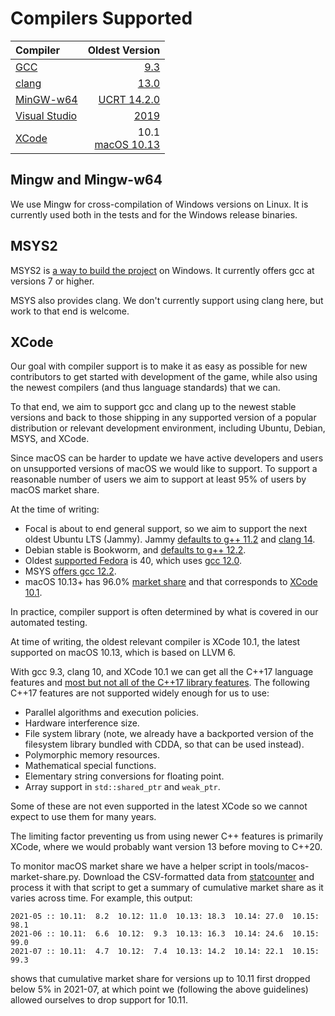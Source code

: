 # Compilers Supported

| Compiler                                             | Oldest Version |
| :---                                                 | ---: |
| [GCC](https://gcc.gnu.org)                           | [9.3](https://gcc.gnu.org/onlinedocs/gcc-9.3.0/gcc/) |
| [clang](https://clang.llvm.org)                      | [13.0](https://releases.llvm.org/13.0.0/docs/index.html) |
| [MinGW-w64](https://www.mingw-w64.org)               | [UCRT 14.2.0](https://www.mingw-w64.org/downloads/)  |
| [Visual Studio](https://visualstudio.microsoft.com/) | [2019](COMPILING-VS-VCPKG.md) |
| [XCode](https://developer.apple.com/xcode)           | 10.1 <br/> [macOS 10.13](https://en.wikipedia.org/wiki/MacOS_High_Sierra) |

## Mingw and Mingw-w64

We use Mingw for cross-compilation of Windows versions on Linux.
It is currently used both in the tests and for the Windows release binaries.

## MSYS2

MSYS2 is [a way to build the project](COMPILING-MSYS.md) on Windows. It
currently offers gcc at versions 7 or higher.

MSYS also provides clang.  We don't currently support using clang here, but
work to that end is welcome.

## XCode

Our goal with compiler support is to make it as easy as possible for new
contributors to get started with development of the game, while also using the
newest compilers (and thus language standards) that we can.

To that end, we aim to support gcc and clang up to the newest stable versions
and back to those shipping in any supported version of a popular distribution
or relevant development environment, including Ubuntu, Debian, MSYS, and XCode.

Since macOS can be harder to update we have active developers and users on
unsupported versions of macOS we would like to support.  To support a reasonable
number of users we aim to support at least 95% of users by macOS market share.

At the time of writing:
* Focal is about to end general support, so we aim to support the next oldest
  Ubuntu LTS (Jammy).  Jammy [defaults to g++
  11.2](https://packages.ubuntu.com/jammy/g++) and [clang
  14](https://packages.ubuntu.com/jammy/clang).
* Debian stable is Bookworm, and [defaults to g++
  12.2](https://packages.debian.org/bookworm/g++).
* Oldest [supported Fedora](https://fedoraproject.org/wiki/Releases) is 40,
  which uses [gcc
  12.0](https://fedora.pkgs.org/36/fedora-x86_64/gcc-12.0.1-0.16.fc36.x86_64.rpm.html).
* MSYS [offers gcc 12.2](https://packages.msys2.org/base).
* macOS 10.13+ has 96.0% [market
  share](https://gs.statcounter.com/os-version-market-share/macos/desktop/worldwide)
  and that corresponds to [XCode 10.1](https://xcodereleases.com/).

In practice, compiler support is often determined by what is covered in our
automated testing.

At time of writing, the oldest relevant compiler is XCode 10.1, the latest
supported on macOS 10.13, which is based on LLVM 6.

With gcc 9.3, clang 10, and XCode 10.1 we can get all the C++17 language
features and [most but not all of the C++17 library
features](https://en.cppreference.com/w/cpp/compiler_support/17).  The
following C++17 features are not supported widely enough for us to use:

* Parallel algorithms and execution policies.
* Hardware interference size.
* File system library (note, we already have a backported version of the
  filesystem library bundled with CDDA, so that can be used instead).
* Polymorphic memory resources.
* Mathematical special functions.
* Elementary string conversions for floating point.
* Array support in `std::shared_ptr` and `weak_ptr`.

Some of these are not even supported in the latest XCode so we cannot expect to
use them for many years.

The limiting factor preventing us from using newer C++ features is primarily
XCode, where we would probably want version 13 before moving to C++20.

To monitor macOS market share we have a helper script in
tools/macos-market-share.py.  Download the CSV-formatted data from
[statcounter](https://gs.statcounter.com/os-version-market-share/macos/desktop/worldwide)
and process it with that script to get a summary of cumulative market share as
it varies across time.  For example, this output:

```
2021-05 :: 10.11:  8.2  10.12: 11.0  10.13: 18.3  10.14: 27.0  10.15: 98.1
2021-06 :: 10.11:  6.6  10.12:  9.3  10.13: 16.3  10.14: 24.6  10.15: 99.0
2021-07 :: 10.11:  4.7  10.12:  7.4  10.13: 14.2  10.14: 22.1  10.15: 99.3
```

shows that cumulative market share for versions up to 10.11 first dropped below
5% in 2021-07, at which point we (following the above guidelines) allowed
ourselves to drop support for 10.11.
